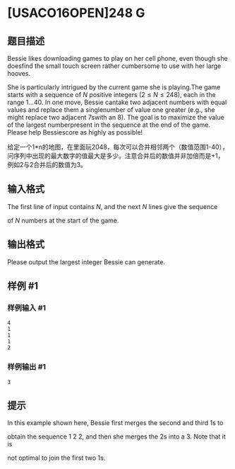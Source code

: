 # [USACO16OPEN]248 G

## 题目描述

Bessie likes downloading games to play on her cell phone, even though she  doesfind the small touch screen rather cumbersome to use with her large hooves.

She is particularly intrigued by the current game she is playing.The game starts with a sequence of $N$ positive integers ($2 \leq N\leq 248$), each in the range $1 \ldots 40$.  In one move, Bessie cantake two adjacent numbers with equal values and replace them a singlenumber of value one greater (e.g., she might replace two adjacent 7swith an 8).  The goal is to maximize the value of the largest numberpresent in the sequence at the end of the game.  Please help Bessiescore as highly as possible!

给定一个1\*n的地图，在里面玩2048，每次可以合并相邻两个（数值范围1-40），问序列中出现的最大数字的值最大是多少。注意合并后的数值并非加倍而是+1，例如2与2合并后的数值为3。


## 输入格式

The first line of input contains $N$, and the next $N$ lines give the sequence

of $N$ numbers at the start of the game.


## 输出格式

Please output the largest integer Bessie can generate.


## 样例 #1

### 样例输入 #1
```
4
1
1
1
2
```

### 样例输出 #1

```
3
```

## 提示

In this example shown here, Bessie first merges the second and third 1s to

obtain the sequence 1 2 2, and then she merges the 2s into a 3.  Note that it is

not optimal  to join the first two 1s.

